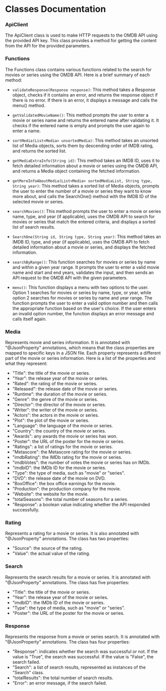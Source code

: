 # Classes Documentation

### ApiClient

The ApiClient class is used to make HTTP requests to the OMDB API using the provided API key. This class provides a method for getting the content from the API for the provided parameters.

### Functions

The Functions class contains various functions related to the search for movies or series using the OMDB API. Here is a brief summary of each method:

- ```validateResponse(Response response)```: This method takes a Response object, checks if it contains an error, and returns the response object if there is no error. If there is an error, it displays a message and calls the menu() method.

- ```getValidatedMovieName()```: This method prompts the user to enter a movie or series name and returns the entered name after validating it. It checks if the entered name is empty and prompts the user again to enter a name.

- ```sortMedia(List<Media> unsortedMedia)```: This method takes an unsorted list of Media objects, sorts them by descending order of IMDB rating, and returns the sorted list.

- ```getMediaExtraInfo(String id)```: This method takes an IMDB ID, uses it to fetch detailed information about a movie or series using the OMDB API, and returns a Media object containing the fetched information.

- ```getMoreInfoAboutMedia(List<Media> sortedMediaList, String type, String year)```: This method takes a sorted list of Media objects, prompts the user to enter the number of a movie or series they want to know more about, and calls the SearchOne() method with the IMDB ID of the selected movie or series.

- ```searchMovies()```: This method prompts the user to enter a movie or series name, type, and year (if applicable), uses the OMDB API to search for movies or series that match the entered criteria, and displays a sorted list of search results.

- ```SearchOne(String id, String type, String year)```: This method takes an IMDB ID, type, and year (if applicable), uses the OMDB API to fetch detailed information about a movie or series, and displays the fetched information.

- ```searchByRange()```: This function searches for movies or series by name and within a given year range. It prompts the user to enter a valid movie name and start and end years, validates the input, and then sends an API request to the OMDB API with the given parameters.

- ```menu()```: This function displays a menu with two options to the user. Option 1 searches for movies or series by name, type, or year, while option 2 searches for movies or series by name and year range. The function prompts the user to enter a valid option number and then calls the appropriate function based on the user's choice. If the user enters an invalid option number, the function displays an error message and calls itself again.


### Media

Represents movie and series information. It is annotated with "@JsonProperty" annotations, which means that the class properties are mapped to specific keys in a JSON file. Each property represents a different part of the movie or series information. Here is a list of the properties and what they represent:

- "Title": the title of the movie or series.
- "Year": the release year of the movie or series.
- "Rated": the rating of the movie or series.
- "Released": the release date of the movie or series.
- "Runtime": the duration of the movie or series.
- "Genre": the genre of the movie or series.
- "Director": the director of the movie or series.
- "Writer": the writer of the movie or series.
- "Actors": the actors in the movie or series.
- "Plot": the plot of the movie or series.
- "Language": the language of the movie or series.
- "Country": the country of the movie or series.
- "Awards": any awards the movie or series has won.
- "Poster": the URL of the poster for the movie or series.
- "Ratings": a list of ratings for the movie or series.
- "Metascore": the Metascore rating for the movie or series.
- "imdbRating": the IMDb rating for the movie or series.
- "imdbVotes": the number of votes the movie or series has on IMDb.
- "imdbID": the IMDb ID for the movie or series.
- "Type": the type of media, such as "movie" or "series".
- "DVD": the release date of the movie on DVD.
- "BoxOffice": the box office earnings for the movie.
- "Production": the production company for the movie.
- "Website": the website for the movie.
- "totalSeasons": the total number of seasons for a series.
- "Response": a boolean value indicating whether the API responded successfully.

### Rating 

Represents a rating for a movie or series. It is also annotated with "@JsonProperty" annotations. The class has two properties:

- "Source": the source of the rating.
- "Value": the actual value of the rating.

### Search

Represents the search results for a movie or series. It is annotated with "@JsonProperty" annotations. The class has five properties:

- "Title": the title of the movie or series.
- "Year": the release year of the movie or series.
- "imdbID": the IMDb ID of the movie or series.
- "Type": the type of media, such as "movie" or "series".
- "Poster": the URL of the poster for the movie or series.

### Response

Represents the response from a movie or series search. It is annotated with "@JsonProperty" annotations. The class has four properties:

- "Response": indicates whether the search was successful or not. If the value is "True", the search was successful. If the value is "False", the search failed.
- "Search": a list of search results, represented as instances of the "Search" class.
- "totalResults": the total number of search results.
- "Error": an error message, if the search failed.